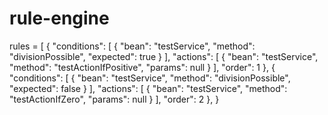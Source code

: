 # rule-engine


rules =
[
    {
        "conditions": [
            {
                "bean": "testService",
                "method": "divisionPossible",
                "expected": true
            }
        ],
        "actions":  [
            {
                "bean": "testService",
                "method": "testActionIfPositive",
                "params": null
            }
        ],
        "order": 1
    },
    {
        "conditions": [
            {
                "bean": "testService",
                "method": "divisionPossible",
                "expected": false
            }
        ],
        "actions":  [
            {
                "bean": "testService",
                "method": "testActionIfZero",
                "params": null
            }
        ],
        "order": 2
    },
}
